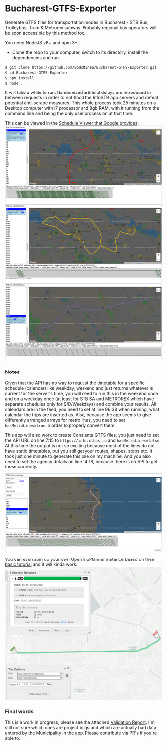 # Bucharest-GTFS-Exporter
Generate GTFS files for transportation modes in Bucharest - STB Bus, Trolleybus, Tram &amp; Metrorex subway. Probably regional bus operators will be soon accessible by this method too.

You need NodeJS v8+ and npm 3+.
- Clone the repo to your computer, switch to its directory, install the dependencies and run.
```sh
$ git clone https://github.com/BodoMinea/Bucharest-GTFS-Exporter.git
$ cd Bucharest-GTFS-Exporter
$ npm install
$ node .
```

It will take a while to run. Randomized artificial delays are introduced in between requests in order to not flood the InfoSTB app servers and defeat potential anti-scrape measures. This whole process took 25 minutes on a Desktop computer with i7 processor and 8gb RAM, with it running from the command line and being the only user process on at that time.

This can be viewed in the [Schedule Viewer that Google provides](https://github.com/google/transitfeed):
![Screenshot](screen1.png "Screenshot")
![Screenshot](screen2.png "Screenshot")
![Screenshot](screen3.png "Screenshot")

### Notes
Given that the API has no way to request the timetable for a specific schedule (calendar) like weekday, weekend and just returns whatever is current for the server's time, you will need to run this in the weekend once and on a weekday once (at least for STB SA and METROREX which have separate schedules only for S/D/Weekdays) and combine your results. All calendars are in the feed, you need to set at line 96:38 when running, what calendar the trips are inserted as. Also, because the app seems to give differently arranged arrays for metro lines, you need to set ```hasMetroLines=true``` in order to properly convert them.

This app will also work to create Constanța GTFS files, you just need to set the API URL on line 7:15 to ```https://info.ctbus.ro``` and ```hasMetroLines=false```. At this time the output is not so exciting because most of the lines do not have static timetables, but you still get your routes, shapes, stops etc. It took just one minute to generate this one on my machine. And you also need to set the agency details on line 14:18, because there is no API to get those currently.

![Screenshot](screen-c.png "Screenshot")

You can even spin up your own OpenTripPlanner instance based on their [basic tutorial](http://docs.opentripplanner.org/en/latest/Basic-Tutorial/) and it will kinda work:
![Screenshot](OTP.png "Screenshot")

### Final words
This is a work in progress, please see the attached [Validation Report](https://bodominea.github.io/Bucharest-GTFS-Exporter/validation-results.html). I'm still not sure which ones are project bugs and which are actually bad data entered by the Municipality in the app. Please contribute via PR's if you're able to.
